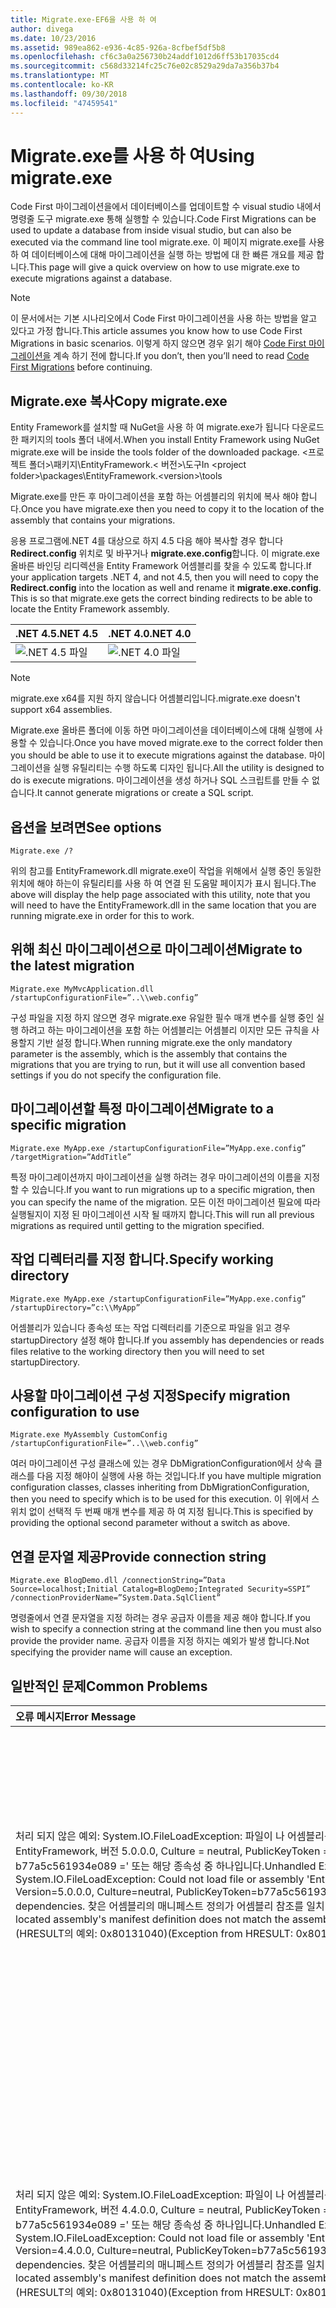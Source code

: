 ```yaml
---
title: Migrate.exe-EF6을 사용 하 여
author: divega
ms.date: 10/23/2016
ms.assetid: 989ea862-e936-4c85-926a-8cfbef5df5b8
ms.openlocfilehash: cf6c3a0a256730b24addf1012d6ff53b17035cd4
ms.sourcegitcommit: c568d33214fc25c76e02c8529a29da7a356b37b4
ms.translationtype: MT
ms.contentlocale: ko-KR
ms.lasthandoff: 09/30/2018
ms.locfileid: "47459541"
---
```

# <a name="using-migrateexe"></a><span data-ttu-id="cb80b-102">Migrate.exe를 사용 하 여</span><span class="sxs-lookup"><span data-stu-id="cb80b-102">Using migrate.exe</span></span>
<span data-ttu-id="cb80b-103">Code First 마이그레이션을에서 데이터베이스를 업데이트할 수 visual studio 내에서 명령줄 도구 migrate.exe 통해 실행할 수 있습니다.</span><span class="sxs-lookup"><span data-stu-id="cb80b-103">Code First Migrations can be used to update a database from inside visual studio, but can also be executed via the command line tool migrate.exe.</span></span> <span data-ttu-id="cb80b-104">이 페이지 migrate.exe를 사용 하 여 데이터베이스에 대해 마이그레이션을 실행 하는 방법에 대 한 빠른 개요를 제공 합니다.</span><span class="sxs-lookup"><span data-stu-id="cb80b-104">This page will give a quick overview on how to use migrate.exe to execute migrations against a database.</span></span>

> [!NOTE]
> <span data-ttu-id="cb80b-105">이 문서에서는 기본 시나리오에서 Code First 마이그레이션을 사용 하는 방법을 알고 있다고 가정 합니다.</span><span class="sxs-lookup"><span data-stu-id="cb80b-105">This article assumes you know how to use Code First Migrations in basic scenarios.</span></span> <span data-ttu-id="cb80b-106">이렇게 하지 않으면 경우 읽기 해야 [Code First 마이그레이션을](~/ef6/modeling/code-first/migrations/index.md) 계속 하기 전에 합니다.</span><span class="sxs-lookup"><span data-stu-id="cb80b-106">If you don’t, then you’ll need to read [Code First Migrations](~/ef6/modeling/code-first/migrations/index.md) before continuing.</span></span>

## <a name="copy-migrateexe"></a><span data-ttu-id="cb80b-107">Migrate.exe 복사</span><span class="sxs-lookup"><span data-stu-id="cb80b-107">Copy migrate.exe</span></span>

<span data-ttu-id="cb80b-108">Entity Framework를 설치할 때 NuGet을 사용 하 여 migrate.exe가 됩니다 다운로드 한 패키지의 tools 폴더 내에서.</span><span class="sxs-lookup"><span data-stu-id="cb80b-108">When you install Entity Framework using NuGet migrate.exe will be inside the tools folder of the downloaded package.</span></span> <span data-ttu-id="cb80b-109">&lt;프로젝트 폴더&gt;\\패키지\\EntityFramework.&lt; 버전&gt;\\도구</span><span class="sxs-lookup"><span data-stu-id="cb80b-109">In &lt;project folder&gt;\\packages\\EntityFramework.&lt;version&gt;\\tools</span></span>

<span data-ttu-id="cb80b-110">Migrate.exe를 만든 후 마이그레이션을 포함 하는 어셈블리의 위치에 복사 해야 합니다.</span><span class="sxs-lookup"><span data-stu-id="cb80b-110">Once you have migrate.exe then you need to copy it to the location of the assembly that contains your migrations.</span></span>

<span data-ttu-id="cb80b-111">응용 프로그램에.NET 4를 대상으로 하지 4.5 다음 해야 복사할 경우 합니다 **Redirect.config** 위치로 및 바꾸거나 **migrate.exe.config**합니다. 이 migrate.exe 올바른 바인딩 리디렉션을 Entity Framework 어셈블리를 찾을 수 있도록 합니다.</span><span class="sxs-lookup"><span data-stu-id="cb80b-111">If your application targets .NET 4, and not 4.5, then you will need to copy the **Redirect.config** into the location as well and rename it **migrate.exe.config**. This is so that migrate.exe gets the correct binding redirects to be able to locate the Entity Framework assembly.</span></span>

| <span data-ttu-id="cb80b-112">.NET 4.5</span><span class="sxs-lookup"><span data-stu-id="cb80b-112">.NET 4.5</span></span>                                      | <span data-ttu-id="cb80b-113">.NET 4.0</span><span class="sxs-lookup"><span data-stu-id="cb80b-113">.NET 4.0</span></span>                                      |
|:----------------------------------------------|:----------------------------------------------|
| ![.NET 4.5 파일](~/ef6/media/net45files.png) | ![.NET 4.0 파일](~/ef6/media/net40files.png) |

> [!NOTE]
> <span data-ttu-id="cb80b-116">migrate.exe x64를 지원 하지 않습니다 어셈블리입니다.</span><span class="sxs-lookup"><span data-stu-id="cb80b-116">migrate.exe doesn't support x64 assemblies.</span></span>

<span data-ttu-id="cb80b-117">Migrate.exe 올바른 폴더에 이동 하면 마이그레이션을 데이터베이스에 대해 실행에 사용할 수 있습니다.</span><span class="sxs-lookup"><span data-stu-id="cb80b-117">Once you have moved migrate.exe to the correct folder then you should be able to use it to execute migrations against the database.</span></span> <span data-ttu-id="cb80b-118">마이그레이션을 실행 유틸리티는 수행 하도록 디자인 됩니다.</span><span class="sxs-lookup"><span data-stu-id="cb80b-118">All the utility is designed to do is execute migrations.</span></span> <span data-ttu-id="cb80b-119">마이그레이션을 생성 하거나 SQL 스크립트를 만들 수 없습니다.</span><span class="sxs-lookup"><span data-stu-id="cb80b-119">It cannot generate migrations or create a SQL script.</span></span>

## <a name="see-options"></a><span data-ttu-id="cb80b-120">옵션을 보려면</span><span class="sxs-lookup"><span data-stu-id="cb80b-120">See options</span></span>

``` console
Migrate.exe /?
```

<span data-ttu-id="cb80b-121">위의 참고를 EntityFramework.dll migrate.exe이 작업을 위해에서 실행 중인 동일한 위치에 해야 하는이 유틸리티를 사용 하 여 연결 된 도움말 페이지가 표시 됩니다.</span><span class="sxs-lookup"><span data-stu-id="cb80b-121">The above will display the help page associated with this utility, note that you will need to have the EntityFramework.dll in the same location that you are running migrate.exe in order for this to work.</span></span>

## <a name="migrate-to-the-latest-migration"></a><span data-ttu-id="cb80b-122">위해 최신 마이그레이션으로 마이그레이션</span><span class="sxs-lookup"><span data-stu-id="cb80b-122">Migrate to the latest migration</span></span>

``` console
Migrate.exe MyMvcApplication.dll /startupConfigurationFile=”..\\web.config”
```

<span data-ttu-id="cb80b-123">구성 파일을 지정 하지 않으면 경우 migrate.exe 유일한 필수 매개 변수를 실행 중인 실행 하려고 하는 마이그레이션을 포함 하는 어셈블리는 어셈블리 이지만 모든 규칙을 사용할지 기반 설정 합니다.</span><span class="sxs-lookup"><span data-stu-id="cb80b-123">When running migrate.exe the only mandatory parameter is the assembly, which is the assembly that contains the migrations that you are trying to run, but it will use all convention based settings if you do not specify the configuration file.</span></span>

## <a name="migrate-to-a-specific-migration"></a><span data-ttu-id="cb80b-124">마이그레이션할 특정 마이그레이션</span><span class="sxs-lookup"><span data-stu-id="cb80b-124">Migrate to a specific migration</span></span>

``` console
Migrate.exe MyApp.exe /startupConfigurationFile=”MyApp.exe.config” /targetMigration=”AddTitle”
```

<span data-ttu-id="cb80b-125">특정 마이그레이션까지 마이그레이션을 실행 하려는 경우 마이그레이션의 이름을 지정할 수 있습니다.</span><span class="sxs-lookup"><span data-stu-id="cb80b-125">If you want to run migrations up to a specific migration, then you can specify the name of the migration.</span></span> <span data-ttu-id="cb80b-126">모든 이전 마이그레이션 필요에 따라 실행될지이 지정 된 마이그레이션 시작 될 때까지 합니다.</span><span class="sxs-lookup"><span data-stu-id="cb80b-126">This will run all previous migrations as required until getting to the migration specified.</span></span>

## <a name="specify-working-directory"></a><span data-ttu-id="cb80b-127">작업 디렉터리를 지정 합니다.</span><span class="sxs-lookup"><span data-stu-id="cb80b-127">Specify working directory</span></span>

``` console
Migrate.exe MyApp.exe /startupConfigurationFile=”MyApp.exe.config” /startupDirectory=”c:\\MyApp”
```

<span data-ttu-id="cb80b-128">어셈블리가 있습니다 종속성 또는 작업 디렉터리를 기준으로 파일을 읽고 경우 startupDirectory 설정 해야 합니다.</span><span class="sxs-lookup"><span data-stu-id="cb80b-128">If you assembly has dependencies or reads files relative to the working directory then you will need to set startupDirectory.</span></span>

## <a name="specify-migration-configuration-to-use"></a><span data-ttu-id="cb80b-129">사용할 마이그레이션 구성 지정</span><span class="sxs-lookup"><span data-stu-id="cb80b-129">Specify migration configuration to use</span></span>

``` console
Migrate.exe MyAssembly CustomConfig /startupConfigurationFile=”..\\web.config”
```

<span data-ttu-id="cb80b-130">여러 마이그레이션 구성 클래스에 있는 경우 DbMigrationConfiguration에서 상속 클래스를 다음 지정 해야이 실행에 사용 하는 것입니다.</span><span class="sxs-lookup"><span data-stu-id="cb80b-130">If you have multiple migration configuration classes, classes inheriting from DbMigrationConfiguration, then you need to specify which is to be used for this execution.</span></span> <span data-ttu-id="cb80b-131">이 위에서 스위치 없이 선택적 두 번째 매개 변수를 제공 하 여 지정 됩니다.</span><span class="sxs-lookup"><span data-stu-id="cb80b-131">This is specified by providing the optional second parameter without a switch as above.</span></span>

## <a name="provide-connection-string"></a><span data-ttu-id="cb80b-132">연결 문자열 제공</span><span class="sxs-lookup"><span data-stu-id="cb80b-132">Provide connection string</span></span>

``` console
Migrate.exe BlogDemo.dll /connectionString=”Data Source=localhost;Initial Catalog=BlogDemo;Integrated Security=SSPI” /connectionProviderName=”System.Data.SqlClient”
```

<span data-ttu-id="cb80b-133">명령줄에서 연결 문자열을 지정 하려는 경우 공급자 이름을 제공 해야 합니다.</span><span class="sxs-lookup"><span data-stu-id="cb80b-133">If you wish to specify a connection string at the command line then you must also provide the provider name.</span></span> <span data-ttu-id="cb80b-134">공급자 이름을 지정 하지는 예외가 발생 합니다.</span><span class="sxs-lookup"><span data-stu-id="cb80b-134">Not specifying the provider name will cause an exception.</span></span>

## <a name="common-problems"></a><span data-ttu-id="cb80b-135">일반적인 문제</span><span class="sxs-lookup"><span data-stu-id="cb80b-135">Common Problems</span></span>

| <span data-ttu-id="cb80b-136">오류 메시지</span><span class="sxs-lookup"><span data-stu-id="cb80b-136">Error Message</span></span>                                                                                                                                                                                                                                                                                                                      | <span data-ttu-id="cb80b-137">솔루션</span><span class="sxs-lookup"><span data-stu-id="cb80b-137">Solution</span></span>                                                                                                                                                                                                                                                                                             |
|:-----------------------------------------------------------------------------------------------------------------------------------------------------------------------------------------------------------------------------------------------------------------------------------------------------------------------------------|:-----------------------------------------------------------------------------------------------------------------------------------------------------------------------------------------------------------------------------------------------------------------------------------------------------|
| <span data-ttu-id="cb80b-138">처리 되지 않은 예외: System.IO.FileLoadException: 파일이 나 어셈블리를 로드할 수 없습니다 ' EntityFramework, 버전 5.0.0.0, Culture = neutral, PublicKeyToken = b77a5c561934e089 =' 또는 해당 종속성 중 하나입니다.</span><span class="sxs-lookup"><span data-stu-id="cb80b-138">Unhandled Exception: System.IO.FileLoadException:  Could not load file or assembly 'EntityFramework, Version=5.0.0.0, Culture=neutral, PublicKeyToken=b77a5c561934e089' or one of its dependencies.</span></span> <span data-ttu-id="cb80b-139">찾은 어셈블리의 매니페스트 정의가 어셈블리 참조를 일치 하지 않습니다.</span><span class="sxs-lookup"><span data-stu-id="cb80b-139">The located assembly's manifest definition does not match the assembly reference.</span></span> <span data-ttu-id="cb80b-140">(HRESULT의 예외: 0x80131040)</span><span class="sxs-lookup"><span data-stu-id="cb80b-140">(Exception from HRESULT: 0x80131040)</span></span>         | <span data-ttu-id="cb80b-141">일반적으로 Redirect.config 파일 없이.NET 4 응용 프로그램을 실행 하는 것을 의미 합니다.</span><span class="sxs-lookup"><span data-stu-id="cb80b-141">This typically means that you are running a .NET 4 application without the Redirect.config file.</span></span> <span data-ttu-id="cb80b-142">Redirect.config migrate.exe와 동일한 위치에 복사 하 고 이름을 migrate.exe.config로 해야 합니다.</span><span class="sxs-lookup"><span data-stu-id="cb80b-142">You need to copy the Redirect.config to the same location as migrate.exe and rename it to migrate.exe.config.</span></span>                                                                                       |
| <span data-ttu-id="cb80b-143">처리 되지 않은 예외: System.IO.FileLoadException: 파일이 나 어셈블리를 로드할 수 없습니다 ' EntityFramework, 버전 4.4.0.0, Culture = neutral, PublicKeyToken = b77a5c561934e089 =' 또는 해당 종속성 중 하나입니다.</span><span class="sxs-lookup"><span data-stu-id="cb80b-143">Unhandled Exception: System.IO.FileLoadException: Could not load file or assembly 'EntityFramework, Version=4.4.0.0, Culture=neutral, PublicKeyToken=b77a5c561934e089' or one of its dependencies.</span></span> <span data-ttu-id="cb80b-144">찾은 어셈블리의 매니페스트 정의가 어셈블리 참조를 일치 하지 않습니다.</span><span class="sxs-lookup"><span data-stu-id="cb80b-144">The located assembly's manifest definition does not match the assembly reference.</span></span> <span data-ttu-id="cb80b-145">(HRESULT의 예외: 0x80131040)</span><span class="sxs-lookup"><span data-stu-id="cb80b-145">(Exception from HRESULT: 0x80131040)</span></span>          | <span data-ttu-id="cb80b-146">이 예외는 Redirect.config 사용 하 여 응용 프로그램 migrate.exe 위치로 복사 하는.NET 4.5를 실행 하는 것을 의미 합니다.</span><span class="sxs-lookup"><span data-stu-id="cb80b-146">This exception means that you are running a .NET 4.5 application with the Redirect.config copied to the migrate.exe location.</span></span> <span data-ttu-id="cb80b-147">앱이.NET 4.5 경우 구성 파일 내에서 리디렉션 사용 하 여 필요가 없습니다.</span><span class="sxs-lookup"><span data-stu-id="cb80b-147">If your app is .NET 4.5 then you do not need to have the config file with the redirects inside.</span></span> <span data-ttu-id="cb80b-148">Migrate.exe.config 파일을 삭제 합니다.</span><span class="sxs-lookup"><span data-stu-id="cb80b-148">Delete the migrate.exe.config file.</span></span>                                    |
| <span data-ttu-id="cb80b-149">오류: 보류 중인 변경 및 자동 마이그레이션을 사용할 수 없습니다 때문에 현재 모델과 일치 하도록 데이터베이스를 업데이트할 수 없습니다.</span><span class="sxs-lookup"><span data-stu-id="cb80b-149">ERROR: Unable to update database to match the current model because there are pending changes and automatic migration is disabled.</span></span> <span data-ttu-id="cb80b-150">코드 기반 마이그레이션에 보류 중인 모델 변경 내용 쓰기 또는 자동 마이그레이션을 사용 하도록 설정 합니다.</span><span class="sxs-lookup"><span data-stu-id="cb80b-150">Either write the pending model changes to a code-based migration or enable automatic migration.</span></span> <span data-ttu-id="cb80b-151">자동 마이그레이션을 사용 하도록 설정 하려면 true로 설정 하는 DbMigrationsConfiguration.AutomaticMigrationsEnabled를 설정 합니다.</span><span class="sxs-lookup"><span data-stu-id="cb80b-151">Set DbMigrationsConfiguration.AutomaticMigrationsEnabled to true to enable automatic migration.</span></span> | <span data-ttu-id="cb80b-152">실행 중인 마이그레이션 변경 내용을 모델에 대 한 대처로 마이그레이션을 만들지 않은 데이터베이스 모델과 일치 하지 않는 경우이 오류가 발생 합니다.</span><span class="sxs-lookup"><span data-stu-id="cb80b-152">This error occurs if running migrate when you haven’t created a migration to cope with changes made to the model, and the database does not match the model.</span></span> <span data-ttu-id="cb80b-153">다음 데이터베이스를 업그레이드 하려면 마이그레이션을 만들지 않고 migrate.exe를 실행 하는 모델 클래스에 속성 추가이 예시입니다.</span><span class="sxs-lookup"><span data-stu-id="cb80b-153">Adding a property to a model class then running migrate.exe without creating a migration to upgrade the database is an example of this.</span></span> |
| <span data-ttu-id="cb80b-154">오류: 형식 멤버에 대 한 해결 되지 않으면 ' System.Data.Entity.Migrations.Design.ToolingFacade+UpdateRunner,EntityFramework, 버전 5.0.0.0, Culture = neutral, PublicKeyToken = b77a5c561934e089 ='.</span><span class="sxs-lookup"><span data-stu-id="cb80b-154">ERROR: Type is not resolved for member 'System.Data.Entity.Migrations.Design.ToolingFacade+UpdateRunner,EntityFramework, Version=5.0.0.0, Culture=neutral, PublicKeyToken=b77a5c561934e089'.</span></span>                                                                                                                                       | <span data-ttu-id="cb80b-155">이 오류는 잘못 된 시작 디렉터리를 지정 하 여 발생할 수 있습니다.</span><span class="sxs-lookup"><span data-stu-id="cb80b-155">This error can be caused by specifying an incorrect startup directory.</span></span> <span data-ttu-id="cb80b-156">Migrate.exe의 위치 여야 합니다.</span><span class="sxs-lookup"><span data-stu-id="cb80b-156">This must be the location of migrate.exe</span></span>                                                                                                                                                                                      |
| <span data-ttu-id="cb80b-157">처리 되지 않은 예외: System.NullReferenceException: 개체 참조가 개체의 인스턴스로 설정 되지 않았습니다.</span><span class="sxs-lookup"><span data-stu-id="cb80b-157">Unhandled Exception: System.NullReferenceException: Object reference not set to an instance of an object.</span></span> <br/>   <span data-ttu-id="cb80b-158">System.Data.Entity.Migrations.Console.Program.Main (String args)에서</span><span class="sxs-lookup"><span data-stu-id="cb80b-158">at System.Data.Entity.Migrations.Console.Program.Main(String[] args)</span></span>                                                                                                                                             | <span data-ttu-id="cb80b-159">이 사용 하는 시나리오에 대 한 필수 매개 변수를 지정 하지 않으면에서 발생할 수 있습니다.</span><span class="sxs-lookup"><span data-stu-id="cb80b-159">This can be caused by not specifying a required parameter for a scenario that you are using.</span></span> <span data-ttu-id="cb80b-160">예를 들어 공급자 이름을 지정 하지 않고 연결 문자열을 지정 합니다.</span><span class="sxs-lookup"><span data-stu-id="cb80b-160">For example specifying a connection string without specifying the provider name.</span></span>                                                                                                                        |
| <span data-ttu-id="cb80b-161">오류: 'ClassLibrary1' 어셈블리에서 마이그레이션을 구성 형식이 둘 이상 찾았습니다.</span><span class="sxs-lookup"><span data-stu-id="cb80b-161">ERROR: More than one migrations configuration type was found in the assembly 'ClassLibrary1'.</span></span> <span data-ttu-id="cb80b-162">사용할 이름을 지정 합니다.</span><span class="sxs-lookup"><span data-stu-id="cb80b-162">Specify the name of the one to use.</span></span>                                                                                                                                                                                                  | <span data-ttu-id="cb80b-163">오류 상태는 구성 클래스가 둘 이상 지정된 된 어셈블리 에서입니다.</span><span class="sxs-lookup"><span data-stu-id="cb80b-163">As the error states, there is more than one configuration class in the given assembly.</span></span> <span data-ttu-id="cb80b-164">사용 하려는 지정 하려면 /configurationType 스위치를 사용 해야 합니다.</span><span class="sxs-lookup"><span data-stu-id="cb80b-164">You must use the /configurationType switch to specify which to use.</span></span>                                                                                                                                           |
| <span data-ttu-id="cb80b-165">오류:에 파일 또는 어셈블리를 로드할 수 없습니다 '&lt;assemblyName&gt;' 또는 해당 종속성 중 하나입니다.</span><span class="sxs-lookup"><span data-stu-id="cb80b-165">ERROR: Could not load file or assembly ‘&lt;assemblyName&gt;’ or one of its dependencies.</span></span> <span data-ttu-id="cb80b-166">지정된 된 어셈블리 이름 또는 코드 베이스가 올바르지 않습니다.</span><span class="sxs-lookup"><span data-stu-id="cb80b-166">The given assembly name or codebase was invalid.</span></span> <span data-ttu-id="cb80b-167">(HRESULT의 예외: 0x80131047)</span><span class="sxs-lookup"><span data-stu-id="cb80b-167">(Exception from HRESULT: 0x80131047)</span></span>                                                                                                                                                    | <span data-ttu-id="cb80b-168">이 어셈블리 이름이 올바르게 지정 또는 있지 않은 경우 발생할 수 있습니다.</span><span class="sxs-lookup"><span data-stu-id="cb80b-168">This can be caused by specifying an assembly name incorrectly or not having</span></span>                                                                                                                                                                                                                          |
| <span data-ttu-id="cb80b-169">오류:에 파일 또는 어셈블리를 로드할 수 없습니다 '&lt;assemblyName&gt;' 또는 해당 종속성 중 하나입니다.</span><span class="sxs-lookup"><span data-stu-id="cb80b-169">ERROR: Could not load file or assembly ‘&lt;assemblyName&gt;' or one of its dependencies.</span></span> <span data-ttu-id="cb80b-170">프로그램을 잘못된 형식으로 로드하려고 했습니다.</span><span class="sxs-lookup"><span data-stu-id="cb80b-170">An attempt was made to load a program with an incorrect format.</span></span>                                                                                                                                                                          | <span data-ttu-id="cb80b-171">X64 migrate.exe 실행 하려는 경우이 응용 프로그램입니다.</span><span class="sxs-lookup"><span data-stu-id="cb80b-171">This happens if you are trying to run migrate.exe against an x64 application.</span></span> <span data-ttu-id="cb80b-172">EF 5.0 이하의 x86에만 적용 됩니다.</span><span class="sxs-lookup"><span data-stu-id="cb80b-172">EF 5.0 and below will only work on x86.</span></span>                                                                                                                                                                                |
